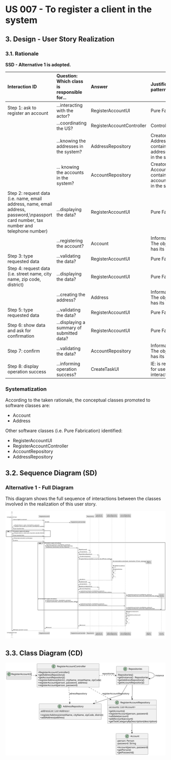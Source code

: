 # US 007 - To register a client in the system

## 3. Design - User Story Realization 

### 3.1. Rationale

**SSD - Alternative 1 is adopted.**

| Interaction ID                                                                                                                            | Question: Which class is responsible for... | Answer                    | Justification (with patterns)                                                         |
|:------------------------------------------------------------------------------------------------------------------------------------------|:--------------------------------------------|:--------------------------|:--------------------------------------------------------------------------------------|
| Step 1: ask to register an account   		                                                                                                   | ...interacting with the actor?              | RegisterAccountUI         | Pure Fabrication                                                                      |
| 			  		                                                                                                                                   | ...coordinating the US?                     | RegisterAccountController | Controller                                                                            |
| 			  		                                                                                                                                   | ...knowing the addresses in the system?     | AddressRepository         | Creator (Rule 1): AddressRepository contains all the addresses present in the system. |
| 			  		                                                                                                                                   | ... knowing the accounts in the system?     | AccountRepository         | Creator (Rule 2): AccountRepository contains all the accounts present in the system.  |
| Step 2: request data (i.e. name, email address, name, email address, password,\npassport card number, tax number and telephone number) 		 | ...displaying the data? 							             | RegisterAccountUI         | Pure Fabrication                                                                      |
|                                                                                                                                           | ...registering the account?                 | Account                   | Information Expert. The object created has its own data.                              |
| Step 3: type requested data  		                                                                                                           | ...validating the data?                     | RegisterAccountUI         | Pure Fabrication                                                                      |
| Step 4: request data (i.e. street name, city name, zip code, district)   		                                                               | ...displaying the data?                     | RegisterAccountUI         | Pure Fabrication                                                                      |
|                                                                                                                                           | ...creating the address?                    | Address                   | Information Expert. The object created has its own data.                              |
| Step 5: type requested data  		                                                                                                           | ...validating the data?                     | RegisterAccountUI         | Pure Fabrication                                                                      |
| Step 6: show data and ask for confirmation  		                                                                                            | ...displaying a summary of submitted data?  | RegisterAccountUI         | Pure Fabrication                                                                      |              
| Step 7: confirm 		                                                                                                                        | ...validating the data?	                    | AccountRepository         | Information Expert. The object created has its own data.                              | 
| Step 8: display operation success  		                                                                                                     | 	...informing operation success?            | CreateTaskUI              | IE: is responsible for user interactions.                                             | 


### Systematization ##

According to the taken rationale, the conceptual classes promoted to software classes are: 

 * Account
 * Address

Other software classes (i.e. Pure Fabrication) identified: 

 * RegisterAccountUI  
 * RegisterAccountController
 * AccountRepository
 * AddressRepository


## 3.2. Sequence Diagram (SD)

### Alternative 1 - Full Diagram

This diagram shows the full sequence of interactions between the classes involved in the realization of this user story.

![Sequence Diagram - Full](svg/us007-sequence-diagram-full.svg)

## 3.3. Class Diagram (CD)

![Class Diagram](svg/us007-class-diagram.svg)
